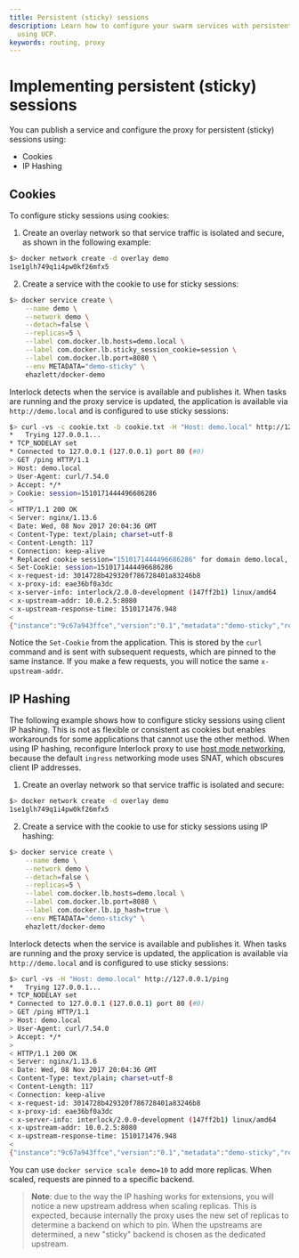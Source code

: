 ```yaml
---
title: Persistent (sticky) sessions
description: Learn how to configure your swarm services with persistent sessions
  using UCP.
keywords: routing, proxy
---
```


# Implementing persistent (sticky) sessions
You can publish a service and configure the proxy for persistent (sticky) sessions using:

- Cookies
- IP Hashing

## Cookies
To configure sticky sessions using cookies:

1. Create an overlay network so that service traffic is isolated and secure, as shown in the following example:

```bash
$> docker network create -d overlay demo
1se1glh749q1i4pw0kf26mfx5
```

2. Create a service with the cookie to use for sticky sessions:

```bash
$> docker service create \
    --name demo \
    --network demo \
    --detach=false \
    --replicas=5 \
    --label com.docker.lb.hosts=demo.local \
    --label com.docker.lb.sticky_session_cookie=session \
    --label com.docker.lb.port=8080 \
    --env METADATA="demo-sticky" \
    ehazlett/docker-demo
```

Interlock detects when the service is available and publishes it. When tasks are running
and the proxy service is updated, the application is available via `http://demo.local`
and is configured to use sticky sessions:

```bash
$> curl -vs -c cookie.txt -b cookie.txt -H "Host: demo.local" http://127.0.0.1/ping
*   Trying 127.0.0.1...
* TCP_NODELAY set
* Connected to 127.0.0.1 (127.0.0.1) port 80 (#0)
> GET /ping HTTP/1.1
> Host: demo.local
> User-Agent: curl/7.54.0
> Accept: */*
> Cookie: session=1510171444496686286
>
< HTTP/1.1 200 OK
< Server: nginx/1.13.6
< Date: Wed, 08 Nov 2017 20:04:36 GMT
< Content-Type: text/plain; charset=utf-8
< Content-Length: 117
< Connection: keep-alive
* Replaced cookie session="1510171444496686286" for domain demo.local, path /, expire 0
< Set-Cookie: session=1510171444496686286
< x-request-id: 3014728b429320f786728401a83246b8
< x-proxy-id: eae36bf0a3dc
< x-server-info: interlock/2.0.0-development (147ff2b1) linux/amd64
< x-upstream-addr: 10.0.2.5:8080
< x-upstream-response-time: 1510171476.948
<
{"instance":"9c67a943ffce","version":"0.1","metadata":"demo-sticky","request_id":"3014728b429320f786728401a83246b8"}
```

Notice the `Set-Cookie` from the application. This is stored by the `curl` command and is sent with subsequent requests,
which are pinned to the same instance. If you make a few requests, you will notice the same `x-upstream-addr`.

## IP Hashing
The following example shows how to configure sticky sessions using client IP hashing. This is not as flexible or consistent
as cookies but enables workarounds for some applications that cannot use the other method. When using IP hashing, reconfigure Interlock proxy to use [host mode networking](../config/host-mode-networking.md), because the default `ingress` networking mode uses SNAT, which obscures client IP addresses.

1. Create an overlay network so that service traffic is isolated and secure:

```bash
$> docker network create -d overlay demo
1se1glh749q1i4pw0kf26mfx5
```

2. Create a service with the cookie to use for sticky sessions using IP hashing:

```bash
$> docker service create \
    --name demo \
    --network demo \
    --detach=false \
    --replicas=5 \
    --label com.docker.lb.hosts=demo.local \
    --label com.docker.lb.port=8080 \
    --label com.docker.lb.ip_hash=true \
    --env METADATA="demo-sticky" \
    ehazlett/docker-demo
```

Interlock detects when the service is available and publishes it. When tasks are running
and the proxy service is updated, the application is available via `http://demo.local`
and is configured to use sticky sessions:

```bash
$> curl -vs -H "Host: demo.local" http://127.0.0.1/ping
*   Trying 127.0.0.1...
* TCP_NODELAY set
* Connected to 127.0.0.1 (127.0.0.1) port 80 (#0)
> GET /ping HTTP/1.1
> Host: demo.local
> User-Agent: curl/7.54.0
> Accept: */*
>
< HTTP/1.1 200 OK
< Server: nginx/1.13.6
< Date: Wed, 08 Nov 2017 20:04:36 GMT
< Content-Type: text/plain; charset=utf-8
< Content-Length: 117
< Connection: keep-alive
< x-request-id: 3014728b429320f786728401a83246b8
< x-proxy-id: eae36bf0a3dc
< x-server-info: interlock/2.0.0-development (147ff2b1) linux/amd64
< x-upstream-addr: 10.0.2.5:8080
< x-upstream-response-time: 1510171476.948
<
{"instance":"9c67a943ffce","version":"0.1","metadata":"demo-sticky","request_id":"3014728b429320f786728401a83246b8"}
```

You can use `docker service scale demo=10` to add more replicas. When scaled, requests are pinned
to a specific backend.

> **Note**: due to the way the IP hashing works for extensions, you will notice a new upstream address when scaling replicas.  This is
> expected, because internally the proxy uses the new set of replicas to determine a backend on which to pin. When the upstreams are
> determined, a new "sticky" backend is chosen as the dedicated upstream.

